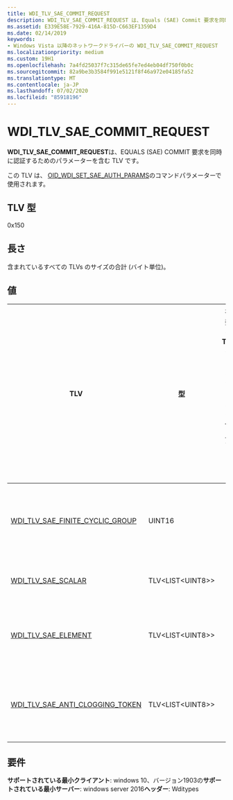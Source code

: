 ```yaml
---
title: WDI_TLV_SAE_COMMIT_REQUEST
description: WDI_TLV_SAE_COMMIT_REQUEST は、Equals (SAE) Commit 要求を同時に認証するためのパラメーターを含む TLV です。
ms.assetid: E339E58E-7929-416A-815D-C663EF1359D4
ms.date: 02/14/2019
keywords:
- Windows Vista 以降のネットワークドライバーの WDI_TLV_SAE_COMMIT_REQUEST
ms.localizationpriority: medium
ms.custom: 19H1
ms.openlocfilehash: 7a4fd25037f7c315de65fe7ed4eb04df750f0b0c
ms.sourcegitcommit: 82a9be3b3584f991e5121f8f46a972e04185fa52
ms.translationtype: MT
ms.contentlocale: ja-JP
ms.lasthandoff: 07/02/2020
ms.locfileid: "85918196"
---
```

# <a name="wdi_tlv_sae_commit_request"></a>WDI_TLV_SAE_COMMIT_REQUEST

**WDI_TLV_SAE_COMMIT_REQUEST**は、EQUALS (SAE) COMMIT 要求を同時に認証するためのパラメーターを含む TLV です。 

この TLV は、 [OID_WDI_SET_SAE_AUTH_PARAMS](oid-wdi-set-sae-auth-params.md)のコマンドパラメーターで使用されます。

## <a name="tlv-type"></a>TLV 型

0x150

## <a name="length"></a>長さ

含まれているすべての TLVs のサイズの合計 (バイト単位)。

## <a name="values"></a>値

| TLV | 型 | 複数の TLV インスタンスを使用できます | 省略可能 | 説明 |
| --- | --- | --- | --- | --- |
| [WDI_TLV_SAE_FINITE_CYCLIC_GROUP](wdi-tlv-sae-finite-cyclic-group.md) | UINT16 |   |   | SAE 認証に使用される有限の循環グループ。 |
| [WDI_TLV_SAE_SCALAR](wdi-tlv-sae-scalar.md) | TLV\<LIST\<UINT8>> |   |   | 有限フィールド要素 (FFE)。 |
| [WDI_TLV_SAE_ELEMENT](wdi-tlv-sae-element.md) | TLV\<LIST\<UINT8>> |   |   | エンコードされたフィールド要素 (EFE)。 |
| [WDI_TLV_SAE_ANTI_CLOGGING_TOKEN](wdi-tlv-sae-anti-clogging-token.md) | TLV\<LIST\<UINT8>> |   |   | BSSID によって要求された輻輳トークン。 |

## <a name="requirements"></a>要件

**サポートされている最小クライアント**: windows 10、バージョン1903の**サポートされている最小サーバー**: windows server 2016**ヘッダー**: Wditypes
